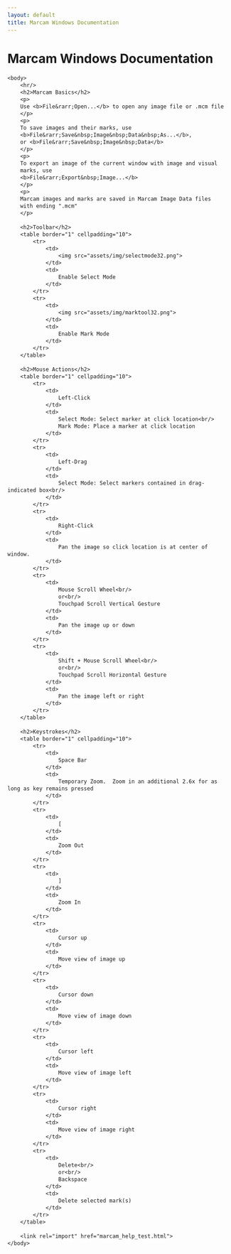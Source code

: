 ```yaml
---
layout: default
title: Marcam Windows Documentation
---
```

# Marcam Windows Documentation

<html>
    <head>
        <style>
td, th {
    border: 1px solid;
    padding: 8px;
}
        </style>
    </head>

    <body>
        <hr/>
        <h2>Marcam Basics</h2>
        <p>
        Use <b>File&rarr;Open...</b> to open any image file or .mcm file
        </p>
        <p>
        To save images and their marks, use
        <b>File&rarr;Save&nbsp;Image&nbsp;Data&nbsp;As...</b>,
        or <b>File&rarr;Save&nbsp;Image&nbsp;Data</b>
        </p>
        <p>
        To export an image of the current window with image and visual
        marks, use
        <b>File&rarr;Export&nbsp;Image...</b>
        </p>
        <p>
        Marcam images and marks are saved in Marcam Image Data files
        with ending ".mcm"
        </p>

        <h2>Toolbar</h2>
        <table border="1" cellpadding="10">
            <tr>
                <td>
                    <img src="assets/img/selectmode32.png">
                </td>
                <td>
                    Enable Select Mode
                </td>
            </tr>
            <tr>
                <td>
                    <img src="assets/img/marktool32.png">
                </td>
                <td>
                    Enable Mark Mode
                </td>
            </tr>
        </table>

        <h2>Mouse Actions</h2>
        <table border="1" cellpadding="10">
            <tr>
                <td>
                    Left-Click
                </td>
                <td>
                    Select Mode: Select marker at click location<br/>
                    Mark Mode: Place a marker at click location
                </td>
            </tr>
            <tr>
                <td>
                    Left-Drag
                </td>
                <td>
                    Select Mode: Select markers contained in drag-indicated box<br/>
                </td>
            </tr>
            <tr>
                <td>
                    Right-Click
                </td>
                <td>
                    Pan the image so click location is at center of window.
                </td>
            </tr>
            <tr>
                <td>
                    Mouse Scroll Wheel<br/>
                    or<br/>
                    Touchpad Scroll Vertical Gesture
                </td>
                <td>
                    Pan the image up or down
                </td>
            </tr>
            <tr>
                <td>
                    Shift + Mouse Scroll Wheel<br/>
                    or<br/>
                    Touchpad Scroll Horizontal Gesture
                </td>
                <td>
                    Pan the image left or right
                </td>
            </tr>
        </table>

        <h2>Keystrokes</h2>
        <table border="1" cellpadding="10">
            <tr>
                <td>
                    Space Bar
                </td>
                <td>
                    Temporary Zoom.  Zoom in an additional 2.6x for as long as key remains pressed
                </td>
            </tr>
            <tr>
                <td>
                    [
                </td>
                <td>
                    Zoom Out
                </td>
            </tr>
            <tr>
                <td>
                    ]
                </td>
                <td>
                    Zoom In
                </td>
            </tr>
            <tr>
                <td>
                    Cursor up
                </td>
                <td>
                    Move view of image up
                </td>
            </tr>
            <tr>
                <td>
                    Cursor down
                </td>
                <td>
                    Move view of image down
                </td>
            </tr>
            <tr>
                <td>
                    Cursor left
                </td>
                <td>
                    Move view of image left
                </td>
            </tr>
            <tr>
                <td>
                    Cursor right
                </td>
                <td>
                    Move view of image right
                </td>
            </tr>
            <tr>
                <td>
                    Delete<br/>
                    or<br/>
                    Backspace
                </td>
                <td>
                    Delete selected mark(s)
                </td>
            </tr>
        </table>

        <link rel="import" href="marcam_help_test.html">
    </body>
